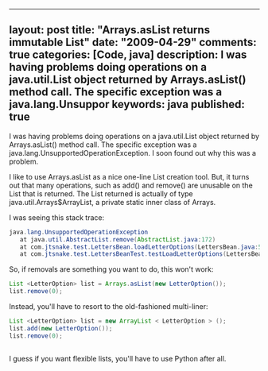 
---
layout: post
title: "Arrays.asList returns immutable List"
date: "2009-04-29"
comments: true
categories: [Code, java]
description: I was having problems doing operations on a java.util.List object returned by Arrays.asList() method call.   The specific exception was a java.lang.Unsuppor
keywords: java
published: true
---

I was having problems doing operations on a java.util.List object returned by Arrays.asList() method call.   The specific exception was a java.lang.UnsupportedOperationException.  I soon found out why this was a problem.
<!--more-->

I like to use Arrays.asList as a nice one-line List creation tool.  But, it turns out that many operations, such as add() and remove() are unusable on the List that is returned.  The List returned is actually of type java.util.Arrays$ArrayList, a private static inner class of Arrays.  

I was seeing this stack trace:

```java
java.lang.UnsupportedOperationException
   at java.util.AbstractList.remove(AbstractList.java:172)
   at com.jtsnake.test.LettersBean.loadLetterOptions(LettersBean.java:554)
   at com.jtsnake.test.LettersBeanTest.testLoadLetterOptions(LettersBeanTest.java:974)
```


So, if removals are something you want to do, this won't work:


```java
List <LetterOption> list = Arrays.asList(new LetterOption());
list.remove(0);
```

Instead, you'll have to resort to the old-fashioned multi-liner:

```java
List <LetterOption> list = new ArrayList < LetterOption > ();
list.add(new LetterOption());
list.remove(0);
    
```
I guess if you want flexible lists, you'll have to use Python after all.

  
